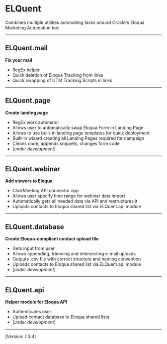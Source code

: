 # ELQuent
Combines multiple utilities automating tasks around Oracle's Eloqua Marketing Automation tool

---
## ELQuent.mail
__Fix your mail__
- RegEx helper
- Quick deletion of Eloqua Tracking from links
- Quick swapping of UTM Tracking Scripts in links
---
## ELQuent.page
__Create landing page__
- RegEx work automator
- Allows user to automatically swap Eloqua Form in Landing Page
- Allows to use built-in landing page templates for quick deployment
- Built-in wizard creating all Landing Pages required for campaign
- Cleans code, appends snippets, changes form code
- [_under development_]
---
## ELQuent.webinar
__Add viewers to Eloqua__
- ClickMeeting API connector app
- Allows user specify time range for webinar data import
- Automatically gets all needed data via API and restructures it
- Uploads contacts to Eloqua shared list via ELQuent.api module
---
## ELQuent.database
__Create Eloqua-compliant contact upload file__
- Gets input from user
- Allows appending, trimming and intersecting e-mail uploads
- Outputs .csv file with correct structure and naming convention
- Uploads contacts to Eloqua shared list via ELQuent.api module
- [_under development_]
---
## ELQuent.api
__Helper module for Eloqua API__
- Authenticates user
- Upload contact database to Eloqua shared lists
- [_under development_]
---

[_Version: 1.3.4_]